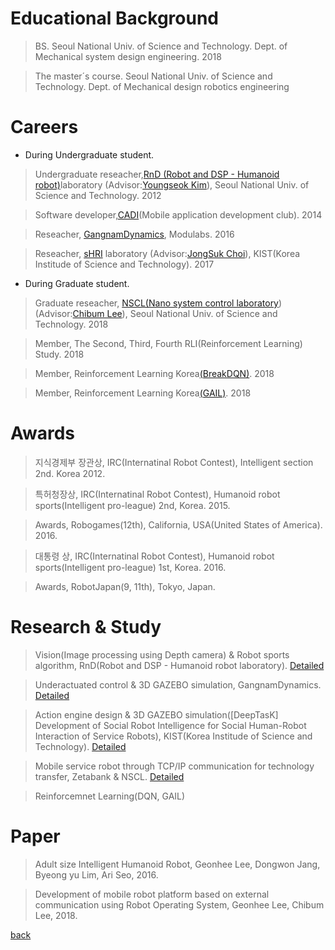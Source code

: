 
# Educational Background 
>  BS. Seoul National Univ. of Science and Technology.  Dept. of Mechanical system design engineering. 2018 

>  The master´s course. Seoul National Univ. of Science and Technology.  Dept. of Mechanical design robotics engineering




# Careers

-  During Undergraduate student.

>  Undergraduate reseacher,[RnD (Robot and DSP - Humanoid robot)](./rnd.html)laboratory (Advisor:[Youngseok Kim](
http://msd.seoultech.ac.kr/department/prof/machinery/?togo=list&menu=4511&profidx=02095)), Seoul National Univ. of Science and Technology. 2012

>  Software developer,[CADI](https://cafe.naver.com/teamcadi/)(Mobile application development club). 2014

>  Reseacher, [GangnamDynamics](http://www.modulabs.co.kr/Dynamics/), Modulabs. 2016

>  Reseacher, [sHRI](https://shri-lab-kist.github.io/) laboratory (Advisor:[JongSuk Choi](http://www.robot-intelligence.kr/index.php/JongSuk_Choi)), KIST(Korea Institude of Science and Technology). 2017



-  During Graduate student.

>  Graduate reseacher, [NSCL(Nano system control laboratory](https://nscl.github.io/NSCL-Master/))(Advisor:[Chibum Lee](https://chibum.wordpress.com)), Seoul National Univ. of Science and Technology. 2018

>  Member, The Second, Third, Fourth RLI(Reinforcement Learning) Study. 2018

>  Member, Reinforcement Learning Korea[(BreakDQN)](https://github.com/reinforcement-learning-kr/break_dqn). 2018  

>  Member, Reinforcement Learning Korea[(GAIL)](https://github.com/reinforcement-learning-kr/lets-do-irl). 2018  




# Awards
>  지식경제부 장관상, IRC(Internatinal Robot Contest), Intelligent section 2nd. Korea 2012.

>  특허청장상, IRC(Internatinal Robot Contest), Humanoid robot sports(Intelligent pro-league) 2nd, Korea. 2015.

>  Awards, Robogames(12th), California, USA(United States of America). 2016.

>  대통령 상, IRC(Internatinal Robot Contest), Humanoid robot sports(Intelligent pro-league) 1st, Korea. 2016.

>  Awards, RobotJapan(9, 11th), Tokyo, Japan.


 
 
# Research & Study
>  Vision(Image processing using Depth camera) & Robot sports algorithm, RnD(Robot and DSP - Humanoid robot laboratory).    [Detailed](./experience/experience_vision.html)

>  Underactuated control & 3D GAZEBO simulation, GangnamDynamics.  [Detailed](./experience/experience_gangnam.html)

>  Action engine design & 3D GAZEBO simulation([DeepTasK] Development of Social Robot Intelligence for Social Human-Robot Interaction of Service Robots), KIST(Korea Institude of Science and Technology).    [Detailed](./experience/experience_kist.html)

>  Mobile service robot through TCP/IP communication for technology transfer, Zetabank & NSCL.    [Detailed](./experience/experience_mobile.html)

>  Reinforcemnet Learning(DQN, GAIL)
 


# Paper
>  Adult size Intelligent Humanoid Robot, Geonhee Lee, Dongwon Jang, Byeong yu Lim, Ari Seo, 2016.

>  Development of mobile robot platform based on external communication using Robot Operating System, Geonhee Lee, Chibum Lee, 2018.


[back](./)
